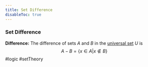 ```yaml
---
title: Set Difference
disableToc: true
---
```


### Set Difference
**Difference:** The difference of sets $A$ and $B$ in the [universal set](universal-set.md) $U$ is
$$A - B = \{ x \in A | x \notin B \}$$
#logic #setTheory 
